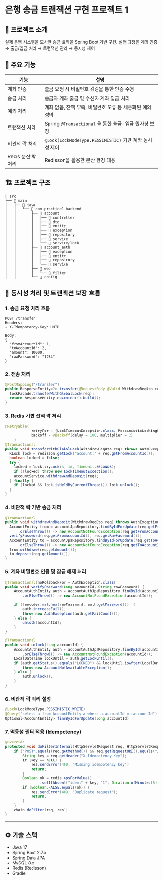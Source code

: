 # 은행 송금 트랜잭션 구현 프로젝트 1

## 📌 프로젝트 소개
실제 은행 시스템을 모사한 송금 로직을 Spring Boot 기반 구현. 
실행 과정은 계좌 인증 → 출금/입금 처리 → 트랜잭션 관리 → 동시성 제어

## 🧩 주요 기능

| 기능 | 설명 |
|------|------|
| 계좌 인증 | 출금 요청 시 비밀번호 검증을 통한 인증 수행 |
| 송금 처리 | 송금자 계좌 출금 및 수신자 계좌 입금 처리 |
| 예외 처리 | 계좌 없음, 잔액 부족, 비밀번호 오류 등 세분화된 예외 정의 |
| 트랜잭션 처리 | Spring `@Transactional` 을 통한 출금-입금 원자성 보장 |
| 비관적 락 처리 | `@Lock(LockModeType.PESSIMISTIC)` 기반 계좌 동시성 제어 |
| Redis 분산 락 처리 | Redisson을 활용한 분산 환경 대응 |

## 🏗️ 프로젝트 구조

```
📁 src
├── 📁 main
│   ├── 📁 java
│   │   └── 📁 com.practice1.backend
│   │       ├── 📁 account
│   │       │   ├── 📁 controller      
│   │       │   ├── 📁 dto               
│   │       │   ├── 📁 entity             
│   │       │   ├── 📁 exception         
│   │       │   ├── 📁 repository        
│   │       │   ├── 📁 service          
│   │       │   └── 📁 service/lock    
│   │       ├── 📁 account_auth           
│   │       │   ├── 📁 exception
│   │       │   ├── 📁 entity
│   │       │   ├── 📁 repository
│   │       │   └── 📁 service
│   │       ├── 📁 web
│   │       │   └── 📁 filter             
│   │       └── 📁 config
```

## 🔐 동시성 처리 및 트랜잭션 보장 흐름

### 1. 송금 요청 처리 흐름

```http
POST /transfer
Headers:
- X-Idempotency-Key: UUID

Body:
{
  "fromAccountId": 1,
  "toAccountId": 2,
  "amount": 10000,
  "rawPassword": "1234"
}
```

### 2. 전송 처리

```java
@PostMapping("/transfer")
public ResponseEntity<?> transfer(@RequestBody @Valid WithdrawReqDto req ) throws InterruptedException {
  lockFacade.transferWithGlobalLock(req);
  return ResponseEntity.noContent().build();
}
```

### 3. Redis 기반 전역 락 처리

```java
@Retryable(
            retryFor = {LockTimeoutException.class, PessimisticLockingFailureException.class},
            backoff = @Backoff(delay = 100, multiplier = 2)
    )
@Transactional
public void transferWithGlobalLock(WithdrawReqDto req) throws AuthException, InterruptedException {
  RLock lock = redisson.getLock("account:" + req.getFromAccountId());
  boolean locked = false;
  try {
    locked = lock.tryLock(3, 10, TimeUnit.SECONDS);
    if (!locked) throw new LockTimeoutException();
    accountService.withdrawAndDeposit(req);
  } finally {
    if (locked && lock.isHeldByCurrentThread()) lock.unlock();
  }
}
```

### 4. 비관적 락 기반 송금 처리

```java
@Transactional
public void withdrawAndDeposit(WithdrawReqDto req) throws AuthException {
  AccountEntity from = accountJpaRepository.findByIdForUpdate(req.getFromAccountId())
      .orElseThrow(() -> new AccountNotFoundException(req.getFromAccountId()));
  verifyPassword(req.getFromAccountId(), req.getRawPassword());
  AccountEntity to = accountJpaRepository.findByIdForUpdate(req.getToAccountId())
      .orElseThrow(() -> new AccountNotFoundException(req.getToAccountId()));
  from.withdraw(req.getAmount());
  to.deposit(req.getAmount());
}
```

### 5. 계좌 비밀번호 인증 및 잠금 해제 처리

```java
@Transactional(noRollbackFor = AuthException.class)
public void verifyPassword(Long accountId, String rawPassword) {
    AccountAuthEntity auth = accountAuthJpaRepository.findById(accountId)
        .orElseThrow(() -> new AccountNotFoundException(accountId));

    if (!encoder.matches(rawPassword, auth.getPassword())) {
        auth.increaseFail();
        throw new AuthException(auth.getFailCount());
    } else {
        unlock(accountId);
    }
}

@Transactional
public void unlock(Long accountId) {
    AccountAuthEntity auth = accountAuthJpaRepository.findById(accountId)
        .orElseThrow(() -> new AccountNotFoundException(accountId));
    LocalDateTime lockUntil = auth.getLockUntil();
    if (auth.getStatus().equals("LOCKED") && lockUntil.isAfter(LocalDateTime.now())) {
        throw new AccountNotAvailableException();
    } else {
        auth.unlock();
    }
}
```

### 6. 비관적 락 쿼리 설정

```java
@Lock(LockModeType.PESSIMISTIC_WRITE)
@Query("select a from AccountEntity a where a.accountId = :accountId")
Optional<AccountEntity> findByIdForUpdate(Long accountId);
```

### 7. 멱등성 필터 적용 (Idempotency)

```java
@Override
protected void doFilterInternal(HttpServletRequest req, HttpServletResponse res, FilterChain chain) throws IOException, ServletException {
    if ("POST".equals(req.getMethod()) && req.getRequestURI().equals("/transfer")) {
        String key = req.getHeader("X-Idempotency-Key");
        if (key == null) {
            res.sendError(400, "Missing idempotency key");
            return;
        }
        Boolean ok = redis.opsForValue()
                .setIfAbsent("idem:" + key, "1", Duration.ofMinutes(5));
        if (Boolean.FALSE.equals(ok)) {
            res.sendError(409, "Duplicate request");
            return;
        }
    }
    chain.doFilter(req, res);
}
```

---

## ⚙️ 기술 스택

- Java 17
- Spring Boot 2.7.x
- Spring Data JPA
- MySQL 8.x
- Redis (Redisson)
- Gradle
